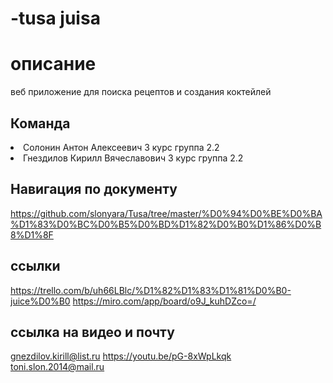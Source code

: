 # -tusa juisа

# описание
веб приложение для поиска рецептов и создания коктейлей

## Команда
<li> Солонин Антон Алексеевич 3 курс группа 2.2 <toni.slon.2014@mail.ru>
<li> Гнездилов Кирилл Вячеславович 3 курс группа 2.2 <gnezdilov.kirill@list.ru>

## Навигация по документу
https://github.com/slonyara/Tusa/tree/master/%D0%94%D0%BE%D0%BA%D1%83%D0%BC%D0%B5%D0%BD%D1%82%D0%B0%D1%86%D0%B8%D1%8F


## ссылки
https://trello.com/b/uh66LBlc/%D1%82%D1%83%D1%81%D0%B0-juice%D0%B0
https://miro.com/app/board/o9J_kuhDZco=/

## ссылка на видео и почту 
gnezdilov.kirill@list.ru
https://youtu.be/pG-8xWpLkqk
toni.slon.2014@mail.ru
